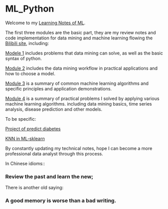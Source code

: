 # ML_Python

Welcome to my [Learning Notes of ML](https://github.com/ZsyRock/My_ML_Python/tree/main).

The first three modules are the basic part, they are my review notes and code implementation for data mining and machine learning flowing the [Bilibili site](https://www.bilibili.com/video/BV1JM4y1k7ie/?p=10&spm_id_from=pageDriver&vd_source=f160d57e4bb83c348ab70a6d94d2f079), including:

[Modele 1](https://github.com/ZsyRock/My_ML_Python/tree/main/Module%201.%20Data%20mining%20basics) includes problems that data mining can solve, as well as the basic syntax of python.

[Module 2](https://github.com/ZsyRock/My_ML_Python/tree/main/Module%202.%20Data%20mining%20workflow) includes the data mining workflow in practical applications and how to choose a model.

[Module 3](https://github.com/ZsyRock/My_ML_Python/tree/main/Module%203.%20Classification%20problem) is a summary of common machine learning algorithms and specific principles and application demonstrations.

[Module 4](https://github.com/ZsyRock/My_ML_Python/tree/main/Module%204.%20Summary%20of%20projects) is a summary of practical problems I solved by applying various machine learning algorithms. including data mining basics, time series analysis, disease prediction and other models.

To be specific:

[Project of predict diabetes](https://github.com/ZsyRock/ML-for-Diabetes-Prediction/tree/main/Project%20records)

[KNN in ML-sklearn](https://github.com/ZsyRock/ML-for-Diabetes-Prediction/tree/main/KNN%20in%20ML-sklearn)

By constantly updating my technical notes, hope I can become a more professional data analyst through this process. 

In Chinese idioms:: 

### Review the past and learn the new;

There is another old saying: 

### A good memory is worse than a bad writing.
 

